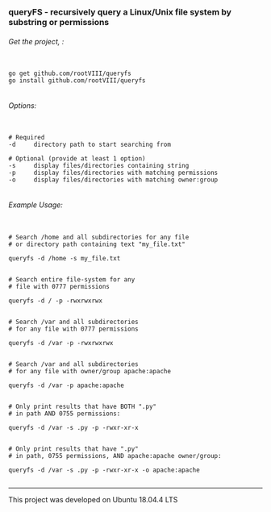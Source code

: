### queryFS - recursively query a Linux/Unix file system by substring or permissions


###### Get the project, :
<pre>
  <code>
go get github.com/rootVIII/queryfs
go install github.com/rootVIII/queryfs
  </code>
</pre>


###### Options:
<pre>
  <code>
# Required
-d     directory path to start searching from

# Optional (provide at least 1 option)
-s     display files/directories containing string
-p     display files/directories with matching permissions
-o     display files/directories with matching owner:group
  </code>
</pre>



###### Example Usage:
<pre>
  <code>
# Search /home and all subdirectories for any file
# or directory path containing text &#34;my_file.txt&#34;

queryfs -d /home -s my_file.txt


# Search entire file-system for any
# file with 0777 permissions

queryfs -d / -p -rwxrwxrwx


# Search /var and all subdirectories
# for any file with 0777 permissions

queryfs -d /var -p -rwxrwxrwx


# Search /var and all subdirectories
# for any file with owner/group apache:apache

queryfs -d /var -p apache:apache


# Only print results that have BOTH &#34;.py&#34;
# in path AND 0755 permissions:

queryfs -d /var -s .py -p -rwxr-xr-x


# Only print results that have &#34;.py&#34;
# in path, 0755 permissions, AND apache:apache owner/group:

queryfs -d /var -s .py -p -rwxr-xr-x -o apache:apache
  </code>
</pre>


<hr>
This project was developed on Ubuntu 18.04.4 LTS